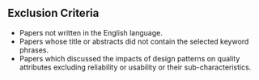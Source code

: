 ## Exclusion Criteria
- Papers not written in the English language.
- Papers whose title or abstracts did not contain the selected keyword phrases.
- Papers which discussed the impacts of design patterns on quality attributes excluding reliability or usability or their sub-characteristics.
